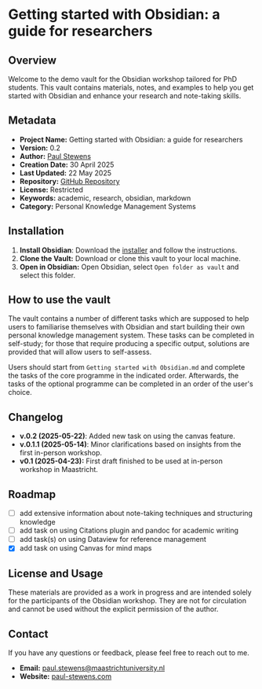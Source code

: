 # Getting started with Obsidian: a guide for researchers

## Overview
Welcome to the demo vault for the Obsidian workshop tailored for PhD students. This vault contains materials, notes, and examples to help you get started with Obsidian and enhance your research and note-taking skills.

## Metadata
- **Project Name:** Getting started with Obsidian: a guide for researchers
- **Version:** 0.2
- **Author:** [Paul Stewens](https://github.com/ibzerbasteln)
- **Creation Date:** 30 April 2025
- **Last Updated:** 22 May 2025
- **Repository:** [GitHub Repository](https://github.com/IBzerbasteln/obsidian-for-research)
- **License:** Restricted
- **Keywords:** academic, research, obsidian, markdown
- **Category:** Personal Knowledge Management Systems

## Installation
1. **Install Obsidian**: Download the [installer](https://obsidian.md/download) and follow the instructions.
2. **Clone the Vault:** Download or clone this vault to your local machine.
3. **Open in Obsidian:** Open Obsidian, select `Open folder as vault` and select this folder.

## How to use the vault
The vault contains a number of different tasks which are supposed to help users to familiarise themselves with Obsidian and start building their own personal knowledge management system. These tasks can be completed in self-study; for those that require producing a specific output, solutions are provided that will allow users to self-assess.

Users should start from `Getting started with Obsidian.md` and complete the tasks of the core programme in the indicated order. Afterwards, the tasks of the optional programme can be completed in an order of the user's choice.

## Changelog
- **v.0.2 (2025-05-22)**: Added new task on using the canvas feature.
- **v.0.1.1 (2025-05-14)**: Minor clarifications based on insights from the first in-person workshop.
- **v0.1 (2025-04-23):** First draft finished to be used at in-person workshop in Maastricht.

## Roadmap
- [ ] add extensive information about note-taking techniques and structuring knowledge
- [ ] add task on using Citations plugin and pandoc for academic writing
- [ ] add task(s) on using Dataview for reference management
- [x] add task on using Canvas for mind maps

## License and Usage
These materials are provided as a work in progress and are intended solely for the participants of the Obsidian workshop. They are not for circulation and cannot be used without the explicit permission of the author.

## Contact
If you have any questions or feedback, please feel free to reach out to me.

- **Email:** [paul.stewens@maastrichtuniversity.nl](mailto:paul.stewens@maastrichtuniversity.nl)
- **Website:** [paul-stewens.com](https://paul-stewens.com)
